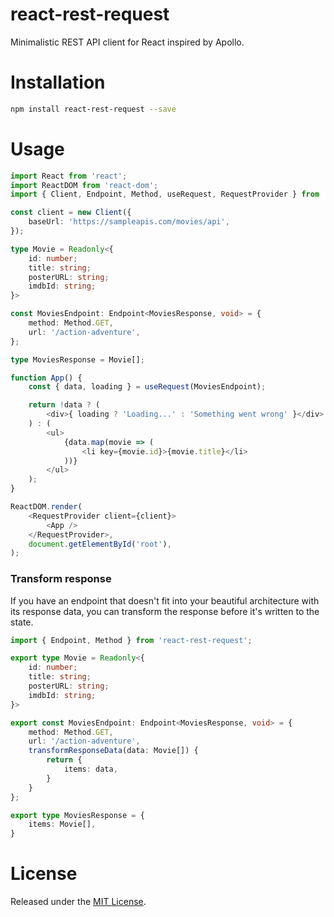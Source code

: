 # react-rest-request

Minimalistic REST API client for React inspired by Apollo.


# Installation

```bash
npm install react-rest-request --save
```


# Usage

```typescript
import React from 'react';
import ReactDOM from 'react-dom';
import { Client, Endpoint, Method, useRequest, RequestProvider } from 'react-rest-request';

const client = new Client({
    baseUrl: 'https://sampleapis.com/movies/api',
});

type Movie = Readonly<{
    id: number;
    title: string;
    posterURL: string;
    imdbId: string;
}>

const MoviesEndpoint: Endpoint<MoviesResponse, void> = {
    method: Method.GET,
    url: '/action-adventure',
};

type MoviesResponse = Movie[];

function App() {
    const { data, loading } = useRequest(MoviesEndpoint);

    return !data ? (
        <div>{ loading ? 'Loading...' : 'Something went wrong' }</div>
    ) : (
        <ul>
            {data.map(movie => (
                <li key={movie.id}>{movie.title}</li>
            ))}
        </ul>
    );
}

ReactDOM.render(
    <RequestProvider client={client}>
        <App />
    </RequestProvider>,
    document.getElementById('root'),
);
```

### Transform response

If you have an endpoint that doesn't fit into your beautiful architecture
with its response data, you can transform the response before it's written
to the state.

```typescript
import { Endpoint, Method } from 'react-rest-request';

export type Movie = Readonly<{
    id: number;
    title: string;
    posterURL: string;
    imdbId: string;
}>

export const MoviesEndpoint: Endpoint<MoviesResponse, void> = {
    method: Method.GET,
    url: '/action-adventure',
    transformResponseData(data: Movie[]) {
        return {
            items: data,
        }
    }
};

export type MoviesResponse = {
    items: Movie[],
}
```

# License

Released under the [MIT License].


[MIT License]: https://github.com/pleshevskiy/react-rest-request/blob/master/LICENSE.md
